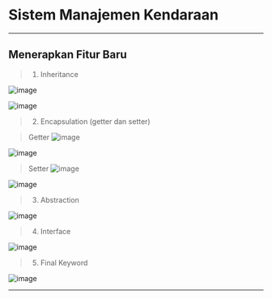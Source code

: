 # Sistem Manajemen Kendaraan

---
## Menerapkan Fitur Baru
> 1. Inheritance

![image](https://github.com/user-attachments/assets/7b04b1a2-e7e7-4270-bdf9-a60a566fb181)

![image](https://github.com/user-attachments/assets/97a390e2-f207-4c3b-872c-25df2272ecb5)



> 2. Encapsulation (getter dan setter)

> Getter
![image](https://github.com/user-attachments/assets/71c79c8e-b765-4242-8739-42e79886e991)

![image](https://github.com/user-attachments/assets/cec1c3ef-a9be-42cc-86eb-6ae14a014648)

> Setter
![image](https://github.com/user-attachments/assets/a4046f20-6aaf-4751-be04-72b7920cc002)

![image](https://github.com/user-attachments/assets/310202eb-3e1b-4403-a040-2b1a36ce0e5c)

> 3. Abstraction

![image](https://github.com/user-attachments/assets/d4586671-7f56-49ec-9106-09584b1a0530)


> 4. Interface

![image](https://github.com/user-attachments/assets/31ae15be-a086-4335-a132-5108d439ac8e)



> 5. Final Keyword

![image](https://github.com/user-attachments/assets/4ce71e5c-1142-40c9-bfb9-8f684c3597bc)


---
